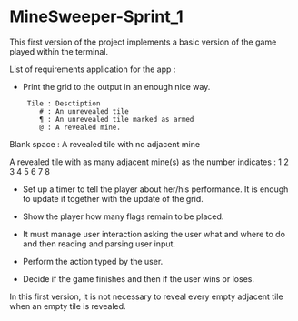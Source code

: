 # MineSweeper-Sprint_1

This first version of the project implements a basic version of the game played within the terminal. 

List of requirements application for the app :

- Print the grid to the output in an enough nice way. 
       
       Tile : Desctiption
          # : An unrevealed tile
          ¶ : An unrevealed tile marked as armed
          @ : A revealed mine.
Blank space : A revealed tile with no adjacent mine

A revealed tile with as many adjacent mine(s) as the number indicates : 1 2 3 4 5 6 7 8

- Set up a timer to tell the player about her/his performance. It is enough to
  update it together with the update of the grid.
  
- Show the player how many flags remain to be placed.

- It must manage user interaction asking the user what and where to do and then
  reading and parsing user input.
  
- Perform the action typed by the user.

- Decide if the game finishes and then if the user wins or loses.

In this first version, it is not necessary to reveal every empty adjacent tile when an
empty tile is revealed.
